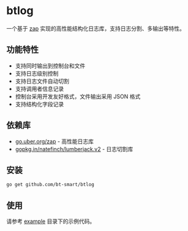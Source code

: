 # btlog

一个基于 [zap](https://github.com/uber-go/zap) 实现的高性能结构化日志库，支持日志分割、多输出等特性。

## 功能特性

- 支持同时输出到控制台和文件
- 支持日志级别控制
- 支持日志文件自动切割
- 支持调用者信息记录
- 控制台采用开发友好格式，文件输出采用 JSON 格式
- 支持结构化字段记录

## 依赖库

- [go.uber.org/zap](https://github.com/uber-go/zap) - 高性能日志库
- [gopkg.in/natefinch/lumberjack.v2](https://github.com/natefinch/lumberjack) - 日志切割库

## 安装

```bash
go get github.com/bt-smart/btlog
```

## 使用

请参考 [example](example) 目录下的示例代码。
